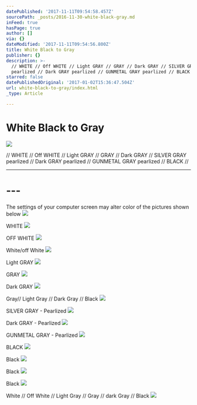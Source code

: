 ```yaml
---
datePublished: '2017-11-11T09:54:58.457Z'
sourcePath: _posts/2016-11-30-white-black-gray.md
inFeed: true
hasPage: true
author: []
via: {}
dateModified: '2017-11-11T09:54:56.800Z'
title: White Black to Gray
publisher: {}
description: >-
  // WHITE // Off WHITE // Light GRAY // GRAY // Dark GRAY // SILVER GRAY
  pearlized // Dark GRAY pearlized // GUNMETAL GRAY pearlized // BLACK //
starred: false
datePublishedOriginal: '2017-01-02T15:36:47.504Z'
url: white-black-to-gray/index.html
_type: Article

---
```

# White Black to Gray
![](https://the-grid-user-content.s3-us-west-2.amazonaws.com/a9f86e98-cd46-4279-b75d-de51c2b6cca9.jpg)

// WHITE // Off WHITE // Light GRAY // GRAY // Dark GRAY // SILVER GRAY pearlized // Dark GRAY pearlized // GUNMETAL GRAY pearlized // BLACK //

---

# ---

The settings of your computer screen may alter color of the pictures shown below
![](https://the-grid-user-content.s3-us-west-2.amazonaws.com/abc40d9f-2a17-4dda-ad3f-2ea70aabba09.jpg)

WHITE
![](https://the-grid-user-content.s3-us-west-2.amazonaws.com/33d0b218-0273-4b68-be0a-451c49ef4136.jpg)

OFF WHITE
![](https://the-grid-user-content.s3-us-west-2.amazonaws.com/cf6e1dd4-18ad-49e3-b819-bb1f46ac4e85.jpg)

White/off White
![](https://the-grid-user-content.s3-us-west-2.amazonaws.com/5bc5e32a-410b-4a6f-95f6-c514bbe206f0.jpg)

Light GRAY
![](https://the-grid-user-content.s3-us-west-2.amazonaws.com/3c68d490-3c91-4374-95bb-e33ccd199ae4.jpg)

GRAY
![](https://the-grid-user-content.s3-us-west-2.amazonaws.com/5539becb-2033-4cb1-97ad-0b5ed5d03965.jpg)

Dark GRAY
![](https://the-grid-user-content.s3-us-west-2.amazonaws.com/db0ac55a-e2e8-44ed-bb9d-13291080b86a.jpg)

Gray// Light Gray // Dark Gray // Black
![](https://the-grid-user-content.s3-us-west-2.amazonaws.com/e4a09be8-39b5-4fb2-bcf4-a09074720661.jpg)

SILVER GRAY - Pearlized
![](https://the-grid-user-content.s3-us-west-2.amazonaws.com/37849b0b-8103-4235-ab01-80b26df7f140.jpg)

Dark GRAY - Pearlized
![](https://the-grid-user-content.s3-us-west-2.amazonaws.com/46432f3a-1bf8-4f85-920c-124fc31aa910.jpg)

GUNMETAL GRAY - Pearlized
![](https://the-grid-user-content.s3-us-west-2.amazonaws.com/7c7343d0-9a11-4fe7-bb8f-69a96d3c3a81.jpg)

BLACK
![](https://the-grid-user-content.s3-us-west-2.amazonaws.com/a022c54f-dc8f-47f8-abdc-d256de3c3727.jpg)

Black
![](https://the-grid-user-content.s3-us-west-2.amazonaws.com/3f4d2472-b7f8-475a-b4e5-7a197f1c4faf.jpg)

Black
![](https://the-grid-user-content.s3-us-west-2.amazonaws.com/3d2ae17f-4ad8-4032-bbac-60e339dc5340.jpg)

Black
![](https://the-grid-user-content.s3-us-west-2.amazonaws.com/47e15572-eb75-4d2d-be3e-fc8a8d149e72.jpg)

White // Off White // Light Gray // Gray // dark Gray // Black
![](https://the-grid-user-content.s3-us-west-2.amazonaws.com/f8bc0568-6602-43fb-971f-db28f726ad5c.jpg)